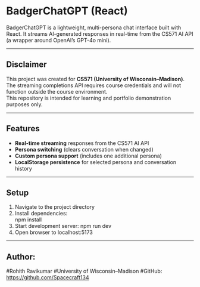 # BadgerChatGPT (React)

BadgerChatGPT is a lightweight, multi-persona chat interface built with React. It streams AI-generated responses in real-time from the CS571 AI API (a wrapper around OpenAI’s GPT-4o mini).

---

## Disclaimer
This project was created for **CS571 (University of Wisconsin–Madison)**.  
The streaming completions API requires course credentials and will not function outside the course environment.  
This repository is intended for learning and portfolio demonstration purposes only.

---

## Features
- **Real-time streaming** responses from the CS571 AI API  
- **Persona switching** (clears conversation when changed)  
- **Custom persona support** (includes one additional persona)  
- **LocalStorage persistence** for selected persona and conversation history  

---

## Setup
1. Navigate to the project directory  
2. Install dependencies:  
   npm install
3. Start development server:
   npm run dev
4. Open browser to localhost:5173

---

## Author:
#Rohith Ravikumar
#University of Wisconsin–Madison
#GitHub: https://github.com/Spacecraft134
